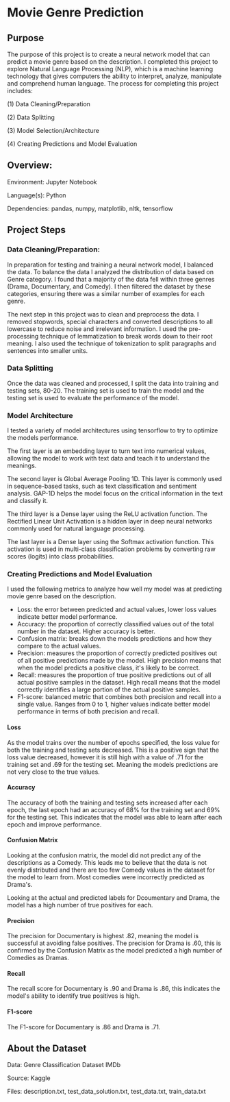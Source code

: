 # Movie Genre Prediction
## Purpose
The purpose of this project is to create a neural network model that can predict a movie genre based on the description. I completed this project to explore Natural Language Processing (NLP), which is a machine learning technology that gives computers the ability to interpret, analyze, manipulate and comprehend human language. The process for completing this project includes:

(1) Data Cleaning/Preparation

(2) Data Splitting

(3) Model Selection/Architecture

(4) Creating Predictions and Model Evaluation


## Overview:
Environment: Jupyter Notebook

Language(s): Python

Dependencies: pandas, numpy, matplotlib, nltk, tensorflow

## Project Steps
### Data Cleaning/Preparation:
In preparation for testing and training a neural network model, I balanced the data. To balance the data I analyzed the distribution of data based on Genre category. I found that a majority of the data fell within three genres (Drama, Documentary, and Comedy). I then filtered the dataset by these categories, ensuring there was a similar number of examples for each genre. 

The next step in this project was to clean and preprocess the data. I removed stopwords, special characters and converted descriptions to all lowercase to reduce noise and irrelevant information. I used the pre-processing technique of lemmatization to break words down to their root meaning. I also used the technique of tokenization to split paragraphs and sentences into smaller units.


### Data Splitting
Once the data was cleaned and processed, I split the data into training and testing sets, 80-20. The training set is used to train the model and the testing set is used to evaluate the performance of the model.


### Model Architecture
I tested a variety of model architectures using tensorflow to try to optimize the models performance.

The first layer is an embedding layer to turn text into numerical values, allowing the model to work with text data and teach it to understand the meanings.

The second layer is Global Average Pooling 1D. This layer is commonly used in sequence-based tasks, such as text classification and sentiment analysis. GAP-1D helps the model focus on the critical information in the text and classify it.

The third layer is a Dense layer using the ReLU activation function. The Rectified Linear Unit Activation is a hidden layer in deep neural networks commonly used for natural language processing.

The last layer is a Dense layer using the Softmax activation function. This activation is used in multi-class classification problems by converting raw scores (logits) into class probabilities. 


### Creating Predictions and Model Evaluation
I used the following metrics to analyze how well my model was at predicting movie genre based on the description.
* Loss: the error between predicted and actual values, lower loss values indicate better model performance. 
* Accuracy: the proportion of correctly classified values out of the total number in the dataset. Higher accuracy is better.
* Confusion matrix: breaks down the models predictions and how they compare to the actual values.
* Precision: measures the proportion of correctly predicted positives out of all positive predictions made by the model. High precision means that when the model predicts a positive class, it's likely to be correct.
* Recall: measures the proportion of true positive predictions out of all actual positive samples in the dataset. High recall means that the model correctly identifies a large portion of the actual positive samples.
* F1-score: balanced metric that combines both precision and recall into a single value. Ranges from 0 to 1, higher values indicate better model performance in terms of both precision and recall. 


#### Loss
As the model trains over the number of epochs specified, the loss value for both the training and testing sets decreased. This is a positive sign that the loss value decreased, however it is still high with a value of .71 for the training set and .69 for the testing set. Meaning the models predictions are not very close to the true values. 

#### Accuracy
The accuracy of both the training and testing sets increased after each epoch, the last epoch had an accuracy of 68% for the training set and 69% for the testing set. This indicates that the model was able to learn after each epoch and improve performance. 

#### Confusion Matrix
Looking at the confusion matrix, the model did not predict any of the descriptions as a Comedy. This leads me to believe that the data is not evenly distributed and there are too few Comedy values in the dataset for the model to learn from. Most comedies were incorrectly predicted as Drama's.

Looking at the actual and predicted labels for Dcoumentary and Drama, the model has a high number of true positives for each.

#### Precision
The precision for Documentary is highest .82, meaning the model is successful at avoiding false positives. The precision for Drama is .60, this is confirmed by the Confusion Matrix as the model predicted a high number of Comedies as Dramas.

#### Recall
The recall score for Documentary is .90  and Drama is .86, this indicates the model's ability to identify true positives is high.

#### F1-score
The F1-score for Documentary is .86 and Drama is .71.

## About the Dataset
Data: Genre Classification Dataset IMDb

Source: Kaggle

Files: description.txt, test_data_solution.txt, test_data.txt, train_data.txt


